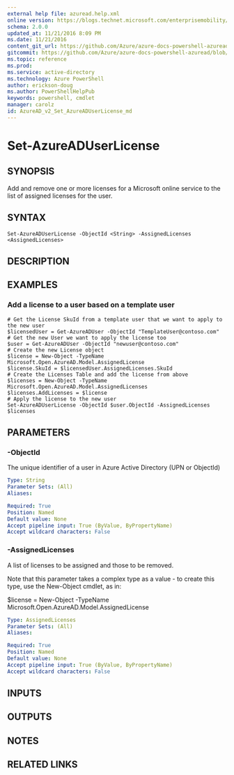 ```yaml
---
external help file: azuread.help.xml
online version: https://blogs.technet.microsoft.com/enterprisemobility/2016/07/18/azuread-certificate-based-authentication-for-ios-and-android-now-in-preview/
schema: 2.0.0
updated_at: 11/21/2016 8:09 PM
ms.date: 11/21/2016
content_git_url: https://github.com/Azure/azure-docs-powershell-azuread/blob/master/Azure%20AD%20Cmdlets/AzureAD/v2/Set-AzureADUserLicense.md
gitcommit: https://github.com/Azure/azure-docs-powershell-azuread/blob/e79870303c4a5b18f88c61a5fe206bd45af8c480/Azure%20AD%20Cmdlets/AzureAD/v2/Set-AzureADUserLicense.md
ms.topic: reference
ms.prod: 
ms.service: active-directory
ms.technology: Azure PowerShell
author: erickson-doug
ms.author: PowerShellHelpPub
keywords: powershell, cmdlet
manager: carolz
id: AzureAD_v2_Set_AzureADUserLicense_md
---
```


# Set-AzureADUserLicense

## SYNOPSIS
Add and remove one or more licenses for a Microsoft online service to the list of assigned licenses for the user.

## SYNTAX

```
Set-AzureADUserLicense -ObjectId <String> -AssignedLicenses <AssignedLicenses>
```

## DESCRIPTION

## EXAMPLES

### Add a license to a user based on a template user
```
# Get the License SkuId from a template user that we want to apply to the new user 
$licensedUser = Get-AzureADUser -ObjectId "TemplateUser@contoso.com"  
# Get the new User we want to apply the license too 
$user = Get-AzureADUser -ObjectId "newuser@contoso.com"  
# Create the new License object 
$license = New-Object -TypeName Microsoft.Open.AzureAD.Model.AssignedLicense 
$license.SkuId = $licensedUser.AssignedLicenses.SkuId 
# Create the Licenses Table and add the license from above 
$licenses = New-Object -TypeName Microsoft.Open.AzureAD.Model.AssignedLicenses 
$licenses.AddLicenses = $license 
# Apply the license to the new user 
Set-AzureADUserLicense -ObjectId $user.ObjectId -AssignedLicenses $licenses
```

## PARAMETERS

### -ObjectId
The unique identifier of a user in Azure Active Directory (UPN or ObjectId)

```yaml
Type: String
Parameter Sets: (All)
Aliases: 

Required: True
Position: Named
Default value: None
Accept pipeline input: True (ByValue, ByPropertyName)
Accept wildcard characters: False
```

### -AssignedLicenses
A list of licenses to be assigned and those to be removed.

Note that this parameter takes a complex type as a value - to create this type, use the New-Object cmdlet, as in:

$license = New-Object -TypeName Microsoft.Open.AzureAD.Model.AssignedLicense

```yaml
Type: AssignedLicenses
Parameter Sets: (All)
Aliases: 

Required: True
Position: Named
Default value: None
Accept pipeline input: True (ByValue, ByPropertyName)
Accept wildcard characters: False
```

## INPUTS

## OUTPUTS

## NOTES

## RELATED LINKS

